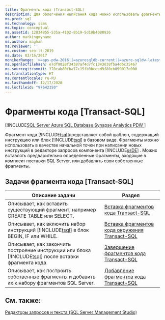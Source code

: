 ```yaml
---
title: Фрагменты кода [Transact-SQL]
description: Для облегчения написания кода можно использовать фрагменты кода Transact-SQL. Здесь приведен список задач, связанных с фрагментами кода, со ссылками на статьи с их описанием.
ms.prod: sql
ms.technology: ssms
ms.topic: conceptual
ms.assetid: 12834855-535a-4102-8b19-5d18b4080926
author: markingmyname
ms.author: maghan
ms.reviewer: ''
ms.custom: seo-lt-2019
ms.date: 03/16/2017
monikerRange: '>=aps-pdw-2016||=azuresqldb-current||=azure-sqldw-latest||>=sql-server-2016||>=sql-server-linux-2017||=azuresqldb-mi-current'
ms.openlocfilehash: e7df0828f34387af4d7fc1343038fba4dbc35467
ms.sourcegitcommit: 370cab80fba17c15fb0bceed9f80cb099017e000
ms.translationtype: HT
ms.contentlocale: ru-RU
ms.lasthandoff: 12/17/2020
ms.locfileid: "97642350"
---
```

# <a name="transact-sql-code-snippets"></a>Фрагменты кода [Transact-SQL]

[!INCLUDE[SQL Server Azure SQL Database Synapse Analytics PDW ](../../includes/applies-to-version/sql-asdb-asdbmi-asa-pdw.md)]

Фрагмент кода [!INCLUDE[tsql](../../includes/tsql-md.md)]представляет собой шаблон, содержащий инструкцию или блок [!INCLUDE[tsql](../../includes/tsql-md.md)] в базовом виде. Фрагменты можно использовать в качестве начальной точки при написании новых инструкций в редакторе запросов компонента [!INCLUDE[ssDE](../../includes/ssde-md.md)] . Можно вставлять предварительно определенные фрагменты, входящие в комплект поставки SQL Server, или добавлять свои собственные фрагменты.  

## <a name="transact-sql-code-snippet-tasks"></a>Задачи фрагмента кода [Transact-SQL]  
  
|Описание задачи|Раздел|  
|----------------------|-----------|  
|Описывает, как вставить существующий фрагмент, например CREATE TABLE или SELECT.|[Вставка фрагментов кода Transact-SQL](./insert-transact-sql-snippets.md)|  
|Описывает, как включить набор инструкций [!INCLUDE[tsql](../../includes/tsql-md.md)] в блок BEGIN, IF или WHILE.|[Вставка фрагментов кода окружения Transact-SQL](./insert-surround-with-transact-sql-snippets.md)|  
|Описывает, как закончить построение инструкции или блока [!INCLUDE[tsql](../../includes/tsql-md.md)] после вставки фрагмента кода.|[Завершение фрагментов кода Transact-SQL](./complete-transact-sql-snippets.md)|  
|Описывает, как построить собственные фрагменты и добавить их к набору фрагментов SQL Server.|[Добавление фрагментов кода Transact-SQL](./add-transact-sql-snippets.md)|  
  
## <a name="see-also"></a>См. также:

[Редакторы запросов и текста (SQL Server Management Studio)](../f1-help/database-engine-query-editor-sql-server-management-studio.md)